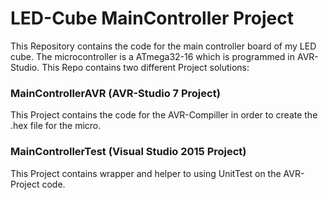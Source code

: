 # LED-Cube MainController Project

This Repository contains the code for the main controller board of my LED cube. The microcontroller is a ATmega32-16 which is programmed in AVR-Studio. This Repo contains two different Project solutions:

### MainControllerAVR (AVR-Studio 7 Project)
This Project contains the code for the AVR-Compiller in order to create the .hex file for the micro.

### MainControllerTest (Visual Studio 2015 Project)
This Project contains wrapper and helper to using UnitTest on the AVR-Project code.
